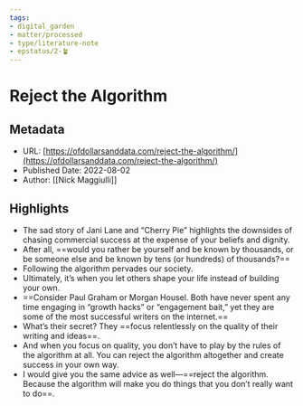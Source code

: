 ```yaml
---
tags: 
- digital_garden
- matter/processed
- type/literature-note
- epstatus/2-🪴
---
```

# Reject the Algorithm
## Metadata
* URL: [https://ofdollarsanddata.com/reject-the-algorithm/](https://ofdollarsanddata.com/reject-the-algorithm/)
* Published Date: 2022-08-02
* Author: [[Nick Maggiulli]]

## Highlights
* The sad story of Jani Lane and “Cherry Pie” highlights the downsides of chasing commercial success at the expense of your beliefs and dignity.
* After all, ==would you rather be yourself and be known by thousands, or be someone else and be known by tens (or hundreds) of thousands?==
* Following the algorithm pervades our society.
* Ultimately, it’s when you let others shape your life instead of building your own.
* ==Consider Paul Graham or Morgan Housel. Both have never spent any time engaging in “growth hacks” or “engagement bait,” yet they are some of the most successful writers on the internet.==
* What’s their secret? They ==focus relentlessly on the quality of their writing and ideas==.
* And when you focus on quality, you don’t have to play by the rules of the algorithm at all. You can reject the algorithm altogether and create success in your own way.
* I would give you the same advice as well—==reject the algorithm. Because the algorithm will make you do things that you don’t really want to do==.